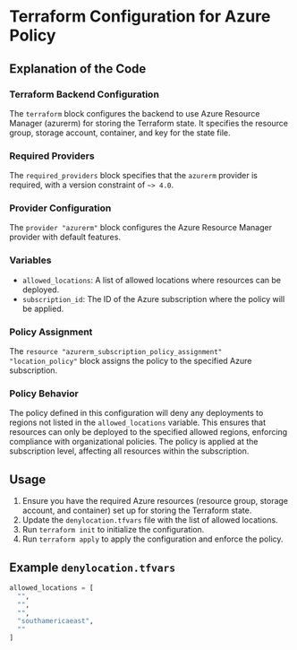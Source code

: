 
# Terraform Configuration for Azure Policy

## Explanation of the Code

### Terraform Backend Configuration

The `terraform` block configures the backend to use Azure Resource Manager (azurerm) for storing the Terraform state. It specifies the resource group, storage account, container, and key for the state file.

### Required Providers

The `required_providers` block specifies that the `azurerm` provider is required, with a version constraint of `~> 4.0`.

### Provider Configuration

The `provider "azurerm"` block configures the Azure Resource Manager provider with default features.

### Variables

- `allowed_locations`: A list of allowed locations where resources can be deployed.
- `subscription_id`: The ID of the Azure subscription where the policy will be applied.

### Policy Assignment

The `resource "azurerm_subscription_policy_assignment" "location_policy"` block assigns the policy to the specified Azure subscription.

### Policy Behavior

The policy defined in this configuration will deny any deployments to regions not listed in the `allowed_locations` variable. This ensures that resources can only be deployed to the specified allowed regions, enforcing compliance with organizational policies. The policy is applied at the subscription level, affecting all resources within the subscription.

## Usage

1. Ensure you have the required Azure resources (resource group, storage account, and container) set up for storing the Terraform state.
2. Update the `denylocation.tfvars` file with the list of allowed locations.
3. Run `terraform init` to initialize the configuration.
4. Run `terraform apply` to apply the configuration and enforce the policy.

## Example `denylocation.tfvars`

```terraform
allowed_locations = [
  "",
  "",
  "",
  "southamericaeast",
  ""
]